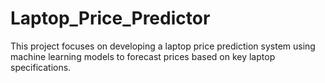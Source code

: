 # Laptop_Price_Predictor
This project focuses on developing a laptop price prediction system using machine learning models to forecast prices based on key laptop specifications.
